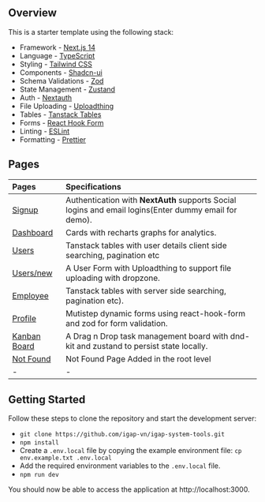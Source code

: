 ## Overview

This is a starter template using the following stack:

- Framework - [Next.js 14](https://nextjs.org/13)
- Language - [TypeScript](https://www.typescriptlang.org)
- Styling - [Tailwind CSS](https://tailwindcss.com)
- Components - [Shadcn-ui](https://ui.shadcn.com)
- Schema Validations - [Zod](https://zod.dev)
- State Management - [Zustand](https://zustand-demo.pmnd.rs)
- Auth - [Nextauth](https://next-auth.js.org)
- File Uploading - [Uploadthing](https://uploadthing.com)
- Tables - [Tanstack Tables](https://ui.shadcn.com/docs/components/data-table)
- Forms - [React Hook Form](https://ui.shadcn.com/docs/components/form)
- Linting - [ESLint](https://eslint.org)
- Formatting - [Prettier](https://prettier.io)

## Pages

| Pages                                                                             | Specifications                                                                                        |
| :-------------------------------------------------------------------------------- | :---------------------------------------------------------------------------------------------------- |
| [Signup](http://localhost:3000/)                       | Authentication with **NextAuth** supports Social logins and email logins(Enter dummy email for demo). |
| [Dashboard](http://localhost:3000/dashboard)           | Cards with recharts graphs for analytics.                                                             |
| [Users](http://localhost:3000/dashboard/user)          | Tanstack tables with user details client side searching, pagination etc                               |
| [Users/new](http://localhost:3000/dashboard/user/new)  | A User Form with Uploadthing to support file uploading with dropzone.                                 |
| [Employee](http://localhost:3000/dashboard/employee)   | Tanstack tables with server side searching, pagination etc).                                          |
| [Profile](http://localhost:3000/dashboard/profile)     | Mutistep dynamic forms using react-hook-form and zod for form validation.                             |
| [Kanban Board](http://localhost:3000/dashboard/kanban) | A Drag n Drop task management board with dnd-kit and zustand to persist state locally.                |
| [Not Found](http://localhost:3000/dashboard/notfound)  | Not Found Page Added in the root level                                                                |
| -                                                                                 | -                                                                                                     |

## Getting Started

Follow these steps to clone the repository and start the development server:

- `git clone https://github.com/igap-vn/igap-system-tools.git`
- `npm install`
- Create a `.env.local` file by copying the example environment file:
  `cp env.example.txt .env.local`
- Add the required environment variables to the `.env.local` file.
- `npm run dev`

You should now be able to access the application at http://localhost:3000.
